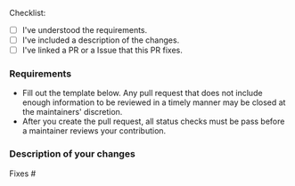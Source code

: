 Checklist: <!--You MUST either [x] check or [ ] ~strike through~ every item.-->

- [ ] I've understood the requirements.
- [ ] I've included a description of the changes.
- [ ] I've linked a PR or a Issue that this PR fixes.

### Requirements

* Fill out the template below. Any pull request that does not include enough information to be reviewed in a timely manner may be closed at the maintainers' discretion.
* After you create the pull request, all status checks must be pass before a maintainer reviews your contribution.

### Description of your changes

<!--
Briefly describe what this pull request does, and how it is covered by tests.

Link to the issue describing the feature/bug that you're fixing.

If there is not yet an issue, please open a new feature/bug issue and then link to that issue in your pull request.

Please use the following syntax: Fixes #3456
-->

Fixes #